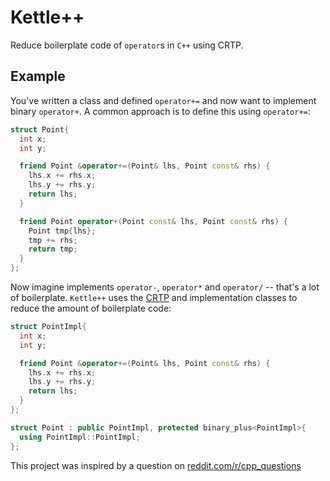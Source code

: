 # Kettle++

Reduce boilerplate code of `operator`s in `C++` using CRTP.

## Example
You've written a class and defined `operator+=` and now want to implement binary `operator+`. A common approach is to define this using `operator+=`:

```c++ 
struct Point{
  int x;
  int y;

  friend Point &operator+=(Point& lhs, Point const& rhs) {
    lhs.x += rhs.x;
    lhs.y += rhs.y;
    return lhs;
  }

  friend Point operator+(Point const& lhs, Point const& rhs) {
    Point tmp{lhs};
    tmp += rhs;
    return tmp;
  }  
};
```

Now imagine implements `operator-`, `operator*` and `operator/` -- that's a lot of boilerplate. 
`Kettle++` uses the [CRTP](https://en.wikipedia.org/wiki/Curiously_recurring_template_pattern) and implementation classes to reduce the amount of boilerplate code:
```c++ 
struct PointImpl{
  int x;
  int y;

  friend Point &operator+=(Point& lhs, Point const& rhs) {
    lhs.x += rhs.x;
    lhs.y += rhs.y;
    return lhs;
  }
};

struct Point : public PointImpl, protected binary_plus<PointImpl>{
  using PointImpl::PointImpl;
};
```

This project was inspired by a question on [reddit.com/r/cpp_questions](https://www.reddit.com/r/cpp_questions/comments/jz5nnd/is_it_a_bad_idea_to_give_my_classes_a_crtp_base/?utm_source=share&utm_medium=web2x&context=3)
